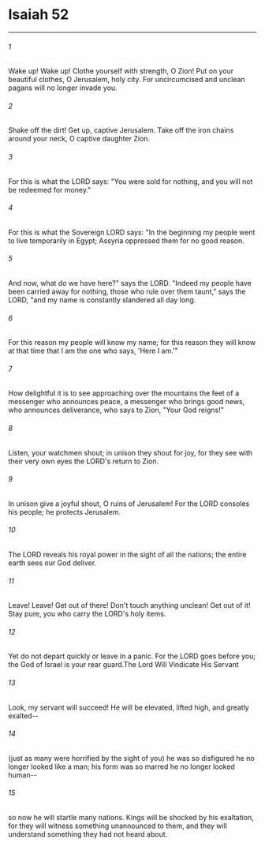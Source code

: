 # Isaiah 52
***



###### 1 
Wake up! Wake up! Clothe yourself with strength, O Zion! Put on your beautiful clothes, O Jerusalem, holy city. For uncircumcised and unclean pagans will no longer invade you. 

###### 2 
Shake off the dirt! Get up, captive Jerusalem. Take off the iron chains around your neck, O captive daughter Zion. 

###### 3 
For this is what the LORD says: "You were sold for nothing, and you will not be redeemed for money." 

###### 4 
For this is what the Sovereign LORD says: "In the beginning my people went to live temporarily in Egypt; Assyria oppressed them for no good reason. 

###### 5 
And now, what do we have here?" says the LORD. "Indeed my people have been carried away for nothing, those who rule over them taunt," says the LORD, "and my name is constantly slandered all day long. 

###### 6 
For this reason my people will know my name; for this reason they will know at that time that I am the one who says, 'Here I am.'" 

###### 7 
How delightful it is to see approaching over the mountains the feet of a messenger who announces peace, a messenger who brings good news, who announces deliverance, who says to Zion, "Your God reigns!" 

###### 8 
Listen, your watchmen shout; in unison they shout for joy, for they see with their very own eyes the LORD's return to Zion. 

###### 9 
In unison give a joyful shout, O ruins of Jerusalem! For the LORD consoles his people; he protects Jerusalem. 

###### 10 
The LORD reveals his royal power in the sight of all the nations; the entire earth sees our God deliver. 

###### 11 
Leave! Leave! Get out of there! Don't touch anything unclean! Get out of it! Stay pure, you who carry the LORD's holy items. 

###### 12 
Yet do not depart quickly or leave in a panic. For the LORD goes before you; the God of Israel is your rear guard.The Lord Will Vindicate His Servant 

###### 13 
Look, my servant will succeed! He will be elevated, lifted high, and greatly exalted-- 

###### 14 
(just as many were horrified by the sight of you) he was so disfigured he no longer looked like a man; his form was so marred he no longer looked human-- 

###### 15 
so now he will startle many nations. Kings will be shocked by his exaltation, for they will witness something unannounced to them, and they will understand something they had not heard about.
